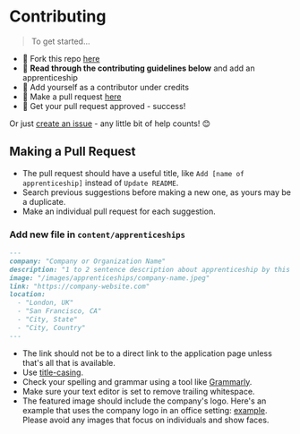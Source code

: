 # Contributing

> To get started...

- 🍴 Fork this repo [here](https://github.com/fvcproductions/apprenticeships#fork-destination-box)
- 🔨 **Read through the contributing guidelines below** and add an apprenticeship
- 👥 Add yourself as a contributor under credits
- 🔧 Make a pull request [here](https://github.com/fvcproductions/apprenticeships/compare)
- 🎉 Get your pull request approved - success!

Or just [create an issue](https://github.com/fvcproductions/apprenticeships/issues/new/choose) - any little bit of help counts! 😊

## Making a Pull Request

- The pull request should have a useful title, like `Add [name of apprenticeship]` instead of `Update README`.
- Search previous suggestions before making a new one, as yours may be a duplicate.
- Make an individual pull request for each suggestion.

### Add new file in `content/apprenticeships`

```markdown
---
company: "Company or Organization Name"
description: "1 to 2 sentence description about apprenticeship by this company or organization."
image: "/images/apprenticeships/company-name.jpeg"
link: "https://company-website.com"
location:
  - "London, UK"
  - "San Francisco, CA"
  - "City, State"
  - "City, Country"
---
```

- The link should not be to a direct link to the application page unless that's all that is available.
- Use [title-casing](https://capitalizemytitle.com/).
- Check your spelling and grammar using a tool like [Grammarly](https://grammarly.com).
- Make sure your text editor is set to remove trailing whitespace.
- The featured image should include the company's logo. Here's an example that uses the company logo in an office setting: [example](https://static.viget.com/careers/_540xAUTO_crop_center-center/Durham-entry.jpg?mtime=20180718173457). Please avoid any images that focus on individuals and show faces.